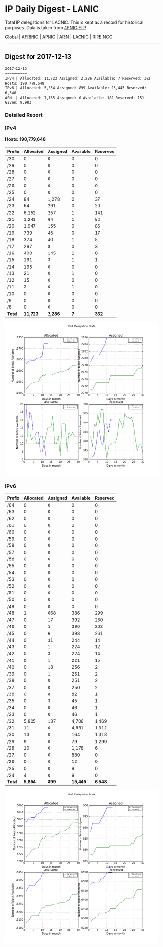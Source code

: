 # IP Daily Digest - LANIC

Total IP delegations for LACNIC. This is kept as a record for historical purposes. Data is taken from [APNIC FTP](https://ftp.apnic.net/)

[Global](https://github.com/csmets/IP-Daily-Digest) | [AFRINIC](https://github.com/csmets/IP-Daily-Digest/tree/master/archives/AFRINIC) | [APNIC](https://github.com/csmets/IP-Daily-Digest/tree/master/archives/APNIC) | [ARIN](https://github.com/csmets/IP-Daily-Digest/tree/master/archives/ARIN) | [LACNIC](https://github.com/csmets/IP-Daily-Digest/tree/master/archives/LACNIC) | [RIPE NCC](https://github.com/csmets/IP-Daily-Digest/tree/master/archives/RIPE_NCC)

---

## Digest for 2017-12-13
```
2017-12-13
==========
IPv4 | Allocated: 11,723 Assigned: 2,286 Available: 7 Reserved: 362 Hosts: 190,779,648
IPv6 | Allocated: 5,854 Assigned: 899 Available: 15,445 Reserved: 6,548
ASN  | Allocated: 7,755 Assigned: 0 Available: 181 Reserved: 151 Given: 9,983
```

### Detailed Report

### IPv4

#### Hosts: **190,779,648**

| Prefix | Allocated | Assigned | Available | Reserved |
| ----- | ----- | ----- | ----- | ----- |
| /30 | 0 | 0 | 0 | 0 |
| /29 | 0 | 0 | 0 | 0 |
| /28 | 0 | 0 | 0 | 0 |
| /27 | 0 | 0 | 0 | 0 |
| /26 | 0 | 0 | 0 | 0 |
| /25 | 0 | 0 | 0 | 0 |
| /24 | 84 | 1,278 | 0 | 37 |
| /23 | 64 | 291 | 0 | 20 |
| /22 | 6,152 | 257 | 1 | 141 |
| /21 | 1,241 | 64 | 1 | 52 |
| /20 | 1,947 | 155 | 0 | 86 |
| /19 | 739 | 45 | 0 | 17 |
| /18 | 374 | 40 | 1 | 5 |
| /17 | 297 | 8 | 0 | 3 |
| /16 | 400 | 145 | 1 | 0 |
| /15 | 191 | 3 | 1 | 1 |
| /14 | 195 | 0 | 0 | 0 |
| /13 | 21 | 0 | 1 | 0 |
| /12 | 15 | 0 | 0 | 0 |
| /11 | 3 | 0 | 1 | 0 |
| /10 | 0 | 0 | 0 | 0 |
| /9 | 0 | 0 | 0 | 0 |
| /8 | 0 | 0 | 0 | 0 |
| **Total** | **11,723** | **2,286** | **7** | **362** |

![ipv4-stats](ipv4-figure.png)

### IPv6

| Prefix | Allocated | Assigned | Available | Reserved |
| ----- | ----- | ----- | ----- | ----- |
| /64 | 0 | 0 | 0 | 0 |
| /63 | 0 | 0 | 0 | 0 |
| /62 | 0 | 0 | 0 | 0 |
| /61 | 0 | 0 | 0 | 0 |
| /60 | 0 | 0 | 0 | 0 |
| /59 | 0 | 0 | 0 | 0 |
| /58 | 0 | 0 | 0 | 0 |
| /57 | 0 | 0 | 0 | 0 |
| /56 | 0 | 0 | 0 | 0 |
| /55 | 0 | 0 | 0 | 0 |
| /54 | 0 | 0 | 0 | 0 |
| /53 | 0 | 0 | 0 | 0 |
| /52 | 0 | 0 | 0 | 0 |
| /51 | 0 | 0 | 0 | 0 |
| /50 | 0 | 0 | 0 | 0 |
| /49 | 0 | 0 | 0 | 0 |
| /48 | 1 | 668 | 386 | 299 |
| /47 | 0 | 17 | 392 | 260 |
| /46 | 0 | 5 | 390 | 262 |
| /45 | 0 | 6 | 398 | 261 |
| /44 | 0 | 31 | 244 | 14 |
| /43 | 0 | 1 | 224 | 12 |
| /42 | 0 | 3 | 224 | 14 |
| /41 | 0 | 1 | 221 | 15 |
| /40 | 0 | 18 | 256 | 2 |
| /39 | 0 | 1 | 251 | 2 |
| /38 | 0 | 0 | 251 | 2 |
| /37 | 0 | 0 | 250 | 2 |
| /36 | 0 | 8 | 82 | 1 |
| /35 | 0 | 3 | 45 | 1 |
| /34 | 0 | 0 | 46 | 1 |
| /33 | 0 | 0 | 46 | 1 |
| /32 | 5,805 | 137 | 4,706 | 1,469 |
| /31 | 11 | 0 | 4,651 | 1,312 |
| /30 | 13 | 0 | 164 | 1,313 |
| /29 | 9 | 0 | 79 | 1,299 |
| /28 | 10 | 0 | 1,178 | 6 |
| /27 | 0 | 0 | 880 | 0 |
| /26 | 0 | 0 | 12 | 0 |
| /25 | 0 | 0 | 9 | 0 |
| /24 | 4 | 0 | 9 | 0 |
| **Total** | **5,854** | **899** | **15,445** | **6,548** |

![ipv6-stats](ipv6-figure.png)
